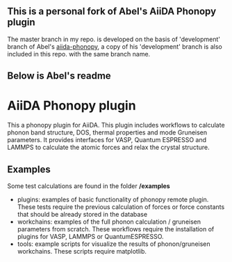 ## This is a personal fork of Abel's AiiDA Phonopy plugin
The master branch in my repo. is developed on the basis of 'development' branch of Abel's [aiida-phonopy](https://github.com/abelcarreras/aiida-phonopy), a copy of his 'development' branch is also included in this repo. with the same branch name.




## Below is Abel's readme

AiiDA Phonopy plugin
====================

This a phonopy plugin for AiiDA. This plugin includes workflows to calculate
phonon band structure, DOS, thermal properties and mode Gruneisen parameters.
It provides interfaces for VASP, Quantum ESPRESSO and LAMMPS to calculate the 
atomic forces and relax the crystal structure. 


Examples
--------
Some test calculations are found in the folder **/examples**

- plugins: examples of basic functionality of phonopy remote plugin. These tests require 
the previous calculation of forces or force constants that should be already stored in the database
- workchains: examples of the full phonon calculation / gruneisen parameters from scratch. These workflows
require the installation of plugins for VASP, LAMMPS or QuantumESPRESSO.
- tools: example scripts for visualize the results of phonon/gruneisen workchains. These scripts require
 matplotlib.
